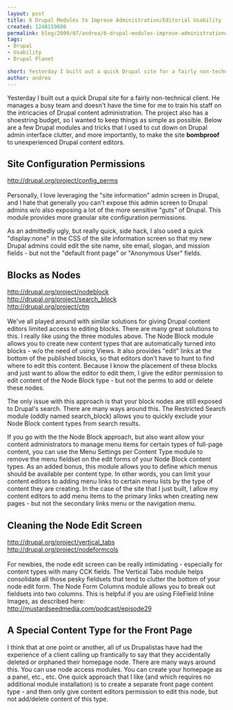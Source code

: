 ```yaml
---
layout: post
title: 6 Drupal Modules to Improve Administration/Editorial Usability
created: 1248159600
permalink: blog/2009/07/andrea/6-drupal-modules-improve-administrationeditorial-usability/
tags:
- Drupal
- Usability
- Drupal Planet

short: Yesterday I built out a quick Drupal site for a fairly non-technical client. He manages a busy team and doesn't have the time for me to train his staff on the intricacies of Drupal content administration. The project also has a shoestring budget, so I wanted to keep things as simple as possible. Below are a few Drupal modules and tricks that I used to cut down on Drupal admin interface clutter, and more importantly, to make the site bombproof to unexperienced Drupal content editors.
author: andrea
---
```

<p>Yesterday I built out a quick Drupal site for a fairly non-technical client. He manages a busy team and doesn't have the time for me to train his staff on the intricacies of Drupal content administration. The project also has a shoestring budget, so I wanted to keep things as simple as possible. Below are a few Drupal modules and tricks that I used to cut down on Drupal admin interface clutter, and more importantly, to make the site <b>bombproof</b> to unexperienced Drupal content editors.</p>

<h2>Site Configuration Permissions</h2>
<p><a href="http://drupal.org/project/config_perms" title="http://drupal.org/project/config_perms">http://drupal.org/project/config_perms</a><br />
<br />
Personally, I love leveraging the "site information" admin screen in Drupal, and I hate that generally you can't expose this admin screen to Drupal admins w/o also exposing a lot of the more sensitive "guts" of Drupal. This module provides more granular site configuration permissions.</p>
<p>As an admittedly ugly, but really quick, side hack, I also used a quick "display:none" in the CSS of the site information screen so that my new Drupal admins could edit the site name, site email, slogan, and mission fields - but not the "default front page" or "Anonymous User" fields.</p>
<h2>Blocks as Nodes</h2>
<p><a href="http://drupal.org/project/nodeblock" title="http://drupal.org/project/nodeblock">http://drupal.org/project/nodeblock</a><br />
<a href="http://drupal.org/project/search_block" title="http://drupal.org/project/search_block">http://drupal.org/project/search_block</a><br />
<a href="http://drupal.org/project/ctm" title="http://drupal.org/project/ctm">http://drupal.org/project/ctm</a><br />

<br />
We've all played around with similar solutions for giving Drupal content editors limited access to editing blocks. There are many great solutions to this. I really like using the three modules above. The Node Block module allows you to create new content types that are automatically turned into blocks - w/o the need of using Views. It also provides "edit" links at the bottom of the published blocks, so that editors don't have to hunt to find where to edit this content. Because I know the placement of these blocks and just want to allow the editor to edit them, I give the editor permission to edit content of the Node Block type - but not the perms to add or delete these nodes.</p>
<p>The only issue with this approach is that your block nodes are still exposed to Drupal's search. There are many ways around this. The Restricted Search module (oddly named search_block) allows you to quickly exclude your Node Block content types from search results.</p>
<p>If you go with the the Node Block approach, but also want allow your content administrators to manage menu items for certain types of full-page content, you can use the Menu Settings per Content Type module to remove the menu fieldset on the edit forms of your Node Block content types. As an added bonus, this module allows you to define which menus should be available per content type. In other words, you can limit your content editors to adding menu links to certain menu lists by the type of content they are creating. In the case of the site that I just built, I allow my content editors to add menu items to the primary links when creating new pages - but not the secondary links menu or the navigation menu.</p>
<h2>Cleaning the Node Edit Screen</h2>
<p><a href="http://drupal.org/project/vertical_tabs" title="http://drupal.org/project/vertical_tabs">http://drupal.org/project/vertical_tabs</a><br />
<a href="http://drupal.org/project/nodeformcols" title="http://drupal.org/project/nodeformcols">http://drupal.org/project/nodeformcols</a><br />
<br />
For newbies, the node edit screen can be really intimidating - especially for content types with many CCK fields. The Vertical Tabs module helps consolidate all those pesky fieldsets that tend to clutter the bottom of your node edit form. The Node Form Columns module allows you to break out fieldsets into two columns. This is helpful if you are using FileField Inline Images, as described here: <a href="http://mustardseedmedia.com/podcast/episode29" title="http://mustardseedmedia.com/podcast/episode29">http://mustardseedmedia.com/podcast/episode29</a></p>

<h2>A Special Content Type for the Front Page</h2>
<p>I think that at one point or another, all of us Drupalistas have had the experience of a client calling up frantically to say that they accidentally deleted or orphaned their homepage node. There are many ways around this. You can use node access modules. You can create your homepage as a panel, etc., etc. One quick approach that I like (and which requires no additional module installation) is to create a separate front page content type - and then only give content editors permission to edit this node, but not add/delete content of this type.</p>
